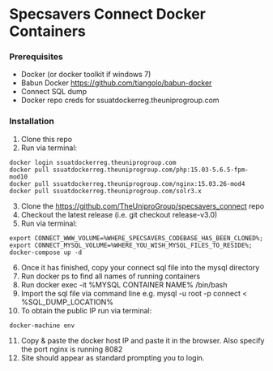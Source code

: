 # Specsavers Connect Docker Containers

### Prerequisites

* Docker (or docker toolkit if windows 7)
* Babun Docker https://github.com/tiangolo/babun-docker
* Connect SQL dump
* Docker repo creds for ssuatdockerreg.theuniprogroup.com

### Installation

1. Clone this repo
2. Run via terminal:

```
docker login ssuatdockerreg.theuniprogroup.com
docker pull ssuatdockerreg.theuniprogroup.com/php:15.03-5.6.5-fpm-mod10
docker pull ssuatdockerreg.theuniprogroup.com/nginx:15.03.26-mod4
docker pull ssuatdockerreg.theuniprogroup.com/solr3.x
```

3. Clone the https://github.com/TheUniproGroup/specsavers_connect repo
4. Checkout the latest release (i.e. git checkout release-v3.0)
5. Run via terminal: 

```
export CONNECT_WWW_VOLUME=%WHERE_SPECSAVERS_CODEBASE_HAS_BEEN_CLONED%; export CONNECT_MYSQL_VOLUME=%WHERE_YOU_WISH_MYSQL_FILES_TO_RESIDE%; docker-compose up -d
```

6. Once it has finished, copy your connect sql file into the mysql directory
7. Run docker ps to find all names of running containers
8. Run docker exec -it %MYSQL CONTAINER NAME% /bin/bash
9. Import the sql file via command line e.g. mysql -u root -p connect < %SQL_DUMP_LOCATION%
10. To obtain the public IP run via terminal:

```
docker-machine env
```

11. Copy & paste the docker host IP and paste it in the browser. Also specify the port nginx is running 8082
12. Site should appear as standard prompting you to login.
